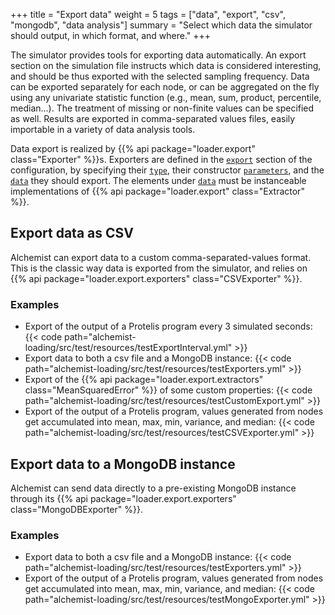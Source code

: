 +++
title = "Export data"
weight = 5
tags = ["data", "export", "csv", "mongodb", "data analysis"]
summary = "Select which data the simulator should output, in which format, and where."
+++

The simulator provides tools for exporting data automatically.
An  export section on the simulation file instructs which data is considered interesting,
and should be thus exported with the selected sampling frequency.
Data can be exported separately for each node, or can be aggregated on the fly using any
univariate statistic function (e.g., mean, sum, product, percentile, median...).
The treatment of missing or non-finite values can be specified as well. Results
are exported in comma-separated values files, easily importable in a variety of
data analysis tools.

Data export is realized by
{{% api package="loader.export" class="Exporter" %}}s.
Exporters are defined in the [`export`](/reference/yaml#export) section of the configuration,
by specifying their [`type`](/reference/yaml/#exportertype),
their constructor [`parameters`](/reference/yaml/#parameters),
and the [`data`](/reference/yaml/#data) they should export.
The elements under [`data`](/reference/yaml/#data) must be instanceable implementations of
{{% api package="loader.export" class="Extractor" %}}.

## Export data as CSV

Alchemist can export data to a custom comma-separated-values format.
This is the classic way data is exported from the simulator, and relies on
{{% api package="loader.export.exporters" class="CSVExporter" %}}.

### Examples

* Export of the output of a Protelis program every 3 simulated seconds:
  {{< code path="alchemist-loading/src/test/resources/testExportInterval.yml" >}}
* Export data to both a csv file and a MongoDB instance:
  {{< code path="alchemist-loading/src/test/resources/testExporters.yml" >}}
* Export of the {{% api package="loader.export.extractors" class="MeanSquaredError" %}} of some custom properties:
    {{< code path="alchemist-loading/src/test/resources/testCustomExport.yml" >}}
* Export of the output of a Protelis program, values generated from nodes get accumulated into mean, max, min, variance, and median:
  {{< code path="alchemist-loading/src/test/resources/testCSVExporter.yml" >}}

## Export data to a MongoDB instance

Alchemist can send data directly to a pre-existing MongoDB instance through its
{{% api package="loader.export.exporters" class="MongoDBExporter" %}}.

### Examples

* Export data to both a csv file and a MongoDB instance:
  {{< code path="alchemist-loading/src/test/resources/testExporters.yml" >}}
* Export of the output of a Protelis program, values generated from nodes get accumulated into mean, max, min, variance, and median:
  {{< code path="alchemist-loading/src/test/resources/testMongoExporter.yml" >}}
